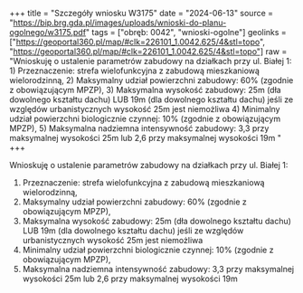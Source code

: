 +++
title = "Szczegóły wniosku W3175"
date = "2024-06-13"
source = "https://bip.brg.gda.pl/images/uploads/wnioski-do-planu-ogolnego/w3175.pdf"
tags = ["obręb: 0042", "wnioski-ogolne"]
geolinks = ["https://geoportal360.pl/map/#clk=226101_1.0042.625/4&stl=topo", "https://geoportal360.pl/map/#clk=226101_1.0042.625/4&stl=topo"]
raw = "Wnioskuję o ustalenie parametrów zabudowy na działkach przy ul. Białej 1: 1) Przeznaczenie: strefa wielofunkcyjna z zabudową mieszkaniową wielorodzinną, 2) Maksymalny udział powierzchni zabudowy: 60% (zgodnie z obowiązującym MPZP), 3) Maksymalna wysokość zabudowy: 25m (dła dowolnego kształtu dachu) LUB 19m (dla dowolnego kształtu dachu) jeśli ze względów urbanistycznych wysokość 25m jest niemożliwa 4) Minimalny udział powierzchni biologicznie czynnej: 10% (zgodnie z obowiązującym MPZP), 5) Maksymalna nadziemna intensywność zabudowy: 3,3 przy maksymalnej wysokości 25m lub 2,6 przy maksymalnej wysokości 19m "
+++

Wnioskuję o ustalenie parametrów zabudowy na działkach przy ul. Białej 1:
1) Przeznaczenie: strefa wielofunkcyjna z zabudową mieszkaniową wielorodzinną,
2) Maksymalny udział powierzchni zabudowy: 60% (zgodnie z obowiązującym MPZP),
3) Maksymalna wysokość zabudowy: 25m (dła dowolnego kształtu dachu) LUB 19m (dla dowolnego kształtu dachu) jeśli
ze względów urbanistycznych wysokość 25m jest niemożliwa
4) Minimalny udział powierzchni biologicznie czynnej: 10% (zgodnie z obowiązującym MPZP),
5) Maksymalna nadziemna intensywność zabudowy: 3,3 przy maksymalnej wysokości 25m lub 2,6 przy maksymalnej
wysokości 19m



